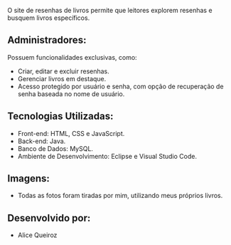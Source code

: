 O site de resenhas de livros permite que leitores explorem resenhas e busquem livros específicos.

## Administradores: 
Possuem funcionalidades exclusivas, como:
- Criar, editar e excluir resenhas.
- Gerenciar livros em destaque.
- Acesso protegido por usuário e senha, com opção de recuperação de senha baseada no nome de usuário.

## Tecnologias Utilizadas:
- Front-end: HTML, CSS e JavaScript.
- Back-end: Java.
- Banco de Dados: MySQL.
- Ambiente de Desenvolvimento: Eclipse e Visual Studio Code.

## Imagens:
- Todas as fotos foram tiradas por mim, utilizando meus próprios livros.

## Desenvolvido por:
- Alice Queiroz

